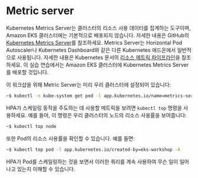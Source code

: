 # Metric server

Kubernetes Metrics Server는 클러스터의 리소스 사용 데이터를 집계하는 도구이며, Amazon EKS 클러스터에는 기본적으로 배포되지 않습니다. 자세한 내용은 GitHub의 [Kubernetes Metrics Server](https://github.com/kubernetes-sigs/metrics-server)를 참조하세요. Metrics Server는 Horizontal Pod Autoscaler나 Kubernetes Dashboard와 같은 다른 Kubernetes 애드온에서 일반적으로 사용됩니다. 자세한 내용은 Kubernetes 문서의 [리소스 메트릭 파이프라인](https://kubernetes.io/docs/tasks/debug/debug-cluster/resource-metrics-pipeline/)을 참조하세요. 이 실습 연습에서는 Amazon EKS 클러스터에 Kubernetes Metrics Server를 배포할 것입니다.

이 워크샵을 위해 Metric Server는 미리 우리 클러스터에 설정되어 있습니다:

```bash
~$ kubectl -n kube-system get pod -l app.kubernetes.io/name=metrics-server
```

&#x20;HPA가 스케일링 동작을 주도하는 데 사용할 메트릭을 보려면 `kubectl top` 명령을 사용하세요. 예를 들어, 이 명령은 우리 클러스터의 노드의 리소스 사용률을 보여줍니다:

```bash
~$ kubectl top node
```

&#x20;또한 Pod의 리소스 사용률을 확인할 수 있습니다. 예를 들면:

```bash
~$ kubectl top pod -l app.kubernetes.io/created-by=eks-workshop -A
```

&#x20;HPA가 Pod를 스케일링하는 것을 보면서 이러한 쿼리를 계속 사용하여 무슨 일이 일어나고 있는지 이해할 수 있습니다.

